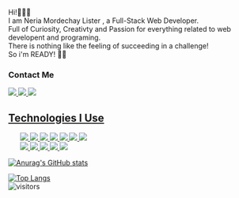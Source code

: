 Hi!🙋🏻‍♂️<br/>
I am Neria Mordechay Lister , a Full-Stack Web Developer.<br/>
Full of Curiosity, Creativty and Passion for everything related to web developent and programing.<br/>
There is nothing like the feeling of succeeding in a challenge!<br/>
So i'm READY! 💪🏻

<h3>Contact Me </h3>
<p>

<a href="https://www.linkedin.com/in/neriamlister/" rel="nofollow">
<img src="https://img.shields.io/badge/LinkedIn-0077B5?style=for-the-badge&logo=linkedin&logoColor=white" href="https://www.linkedin.com/in/neriamlister/"/
style="max-width:100%">

<a href="mailto:nerialister@gmail.com" rel="nofollow">
<img src="https://img.shields.io/badge/Gmail-D14836?style=for-the-badge&logo=gmail&logoColor=white" href="nerialister@gmail.com"/
style="max-width:100%">

<a href="https://www.facebook.com/nerial/" rel="nofollow">
<img src="https://img.shields.io/badge/Facebook-1877F2?style=for-the-badge&logo=facebook&logoColor=white" /
style="max-width:100%">
</p

<hr>

<h2> Technologies I Use </h2>
<ul>
<img src="https://img.shields.io/badge/HTML5-E34F26?style=for-the-badge&logo=html5&logoColor=white" /
style="max-width:100%">
<img src="https://img.shields.io/badge/CSS3-1572B6?style=for-the-badge&logo=css3&logoColor=white" /
style="max-width:100%">
<img src="https://img.shields.io/badge/JavaScript-323330?style=for-the-badge&logo=javascript&logoColor=F7DF1E" /
style="max-width:100%">
<img src="https://img.shields.io/badge/TypeScript-007ACC?style=for-the-badge&logo=typescript&logoColor=white" /
style="max-width:100%">
<img src="https://img.shields.io/badge/Bootstrap-563D7C?style=for-the-badge&logo=bootstrap&logoColor=white" /
style="max-width:100%">
<img src="https://img.shields.io/badge/React-20232A?style=for-the-badge&logo=react&logoColor=61DAFB" /
style="max-width:100%">
<img src="https://img.shields.io/badge/Angular-DD0031?style=for-the-badge&logo=angular&logoColor=white" /
style="max-width:100%"><br/>

<img src="https://img.shields.io/badge/C%23-239120?style=for-the-badge&logo=c-sharp&logoColor=white" style="max-width:100%">
<img src="https://img.shields.io/badge/.NET-512BD4?style=for-the-badge&logo=dotnet&logoColor=white" style="max-width:100%">
<img src="https://img.shields.io/badge/Node.js-339933?style=for-the-badge&logo=nodedotjs&logoColor=white" style="max-width:100%">
<img src="https://img.shields.io/badge/Express.js-000000?style=for-the-badge&logo=express&logoColor=white" style="max-width:100%">
<img src="https://img.shields.io/badge/MongoDB-4EA94B?style=for-the-badge&logo=mongodb&logoColor=white" style="max-width:100%"><br/>
</ul>


[![Anurag's GitHub stats](https://github-readme-stats.vercel.app/api?username=Neria28)](https://github.com/anuraghazra/github-readme-stats)<br/>

[![Top Langs](https://github-readme-stats.vercel.app/api/top-langs/?username=Neria28&layout=compact)](https://github.com/anuraghazra/github-readme-stats)<br/>
![visitors](https://visitor-badge.laobi.icu/badge?page_id=Neria28.visitor-badge)






